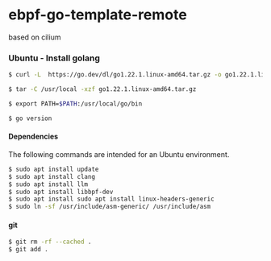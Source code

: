 # ebpf-go-template-remote
based on cilium

### Ubuntu - Install golang

```bash
$ curl -L  https://go.dev/dl/go1.22.1.linux-amd64.tar.gz -o go1.22.1.linux-amd64.tar.gz 

$ tar -C /usr/local -xzf go1.22.1.linux-amd64.tar.gz

$ export PATH=$PATH:/usr/local/go/bin

$ go version
```

#### Dependencies
The following commands are intended for an Ubuntu environment.
```bash
$ sudo apt install update
$ sudo apt install clang
$ sudo apt install llm
$ sudo apt install libbpf-dev
$ sudo apt install sudo apt install linux-headers-generic
$ sudo ln -sf /usr/include/asm-generic/ /usr/include/asm
```


#### git
```bash
$ git rm -rf --cached .
$ git add .
```